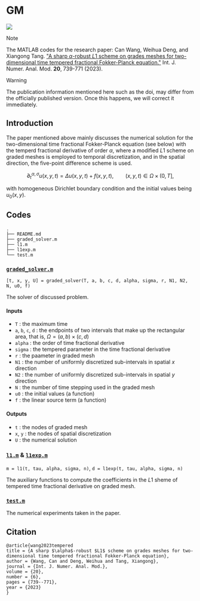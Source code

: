 # GM
[![](https://img.shields.io/badge/doi-10.4208%2Fijnam2023-1033)](https://doi.org/10.4208/ijnam2023-1033)

> [!NOTE]
> The MATLAB codes for the research paper: Can Wang, Weihua Deng, and Xiangong Tang. ["A sharp $\alpha$-robust $L1$ scheme on grades meshes for two-dimensional time tempered fractional Fokker-Planck equation."](https://doi.org/10.4208/ijnam2023-1033) Int. J. Numer. Anal. Mod. **20**, 739-771 (2023).

> [!WARNING]  
> The publication information mentioned here such as the doi, may differ from the officially published version. Once this happens, we will correct it immediately.

## Introduction
The paper mentioned above mainly discusses the numerical solution for the two-dimensional time fractional Fokker-Planck equation (see below) with the temperd fractional derivative of order $\alpha$, where a modified $L1$ scheme on graded meshes is employed to temporal discretization, and in the spatial direction, the five-point difference scheme is used. 

```math
\partial_t^{\alpha, \sigma}u(x,y,t)=\Delta u(x,y,t)+f(x,y,t),\qquad (x,y,t)\in \Omega\times (0, T],
```
with homogeneous Dirichlet boundary condition and the initial values being $u_0(x,y)$.

## Codes

```
.
├── README.md
├── graded_solver.m
├── l1.m
├── l1exp.m
└── test.m
```

### [`graded_solver.m`](./graded_solver.m) 
`[t, x, y, U] = graded_solver(T, a, b, c, d, alpha, sigma, r, N1, N2, N, u0, f)`

The solver of discussed problem.
#### Inputs
- `T` : the maximum time
- `a`, `b`, `c`, `d` : the endpoints of two intervals that make up the rectangular area, that is, $\Omega=(a,b)\times (c,d)$
- `alpha` : the order of time fractional derivative
- `sigma` : the tempered parameter in the time fractional derivative
- `r` : the paameter in graded mesh
- `N1` : the number of uniformly discretized sub-intervals in spatial $x$ direction
- `N2` : the number of uniformly discretized sub-intervals in spatial $y$ direction
- `N` : the number of time stepping used in the graded mesh
- `u0` : the initial values (a function)
- `f` : the linear source term (a function)

#### Outputs
- `t` : the nodes of graded mesh
- `x`, `y` : the nodes of spatial discretization
- `U` : the numerical solution

### [`l1.m`](./l1.m) & [`l1exp.m`](./l1exp.m)
`m = l1(t, tau, alpha, sigma, n)`, `d = l1exp(t, tau, alpha, sigma, n)`

The auxiliary functions to compute the coefficients in the $L1$ sheme of tempered time fractional derivative on graded mesh.

### [`test.m`](./test.m)
The numerical experiments taken in the paper.

## Citation
```biblatex
@article{wang2023tempered
title = {A sharp $\alpha$-robust $L1$ scheme on grades meshes for two-dimensional time tempered fractional Fokker-Planck equation},
author = {Wang, Can and Deng, Weihua and Tang, Xiangong},
journal = {Int. J. Numer. Anal. Mod.},
volume = {20},
number = {6},
pages = {739--771},
year = {2023}
}
```